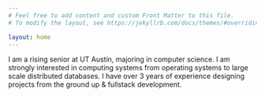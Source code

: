 ```yaml
---
# Feel free to add content and custom Front Matter to this file.
# To modify the layout, see https://jekyllrb.com/docs/themes/#overriding-theme-defaults

layout: home
---
```


I am a rising senior at UT Austin, majoring in computer science. I am strongly interested in computing systems from
operating systems to large scale distributed databases. I have over 3 years of experience designing projects from the ground up & fullstack development.